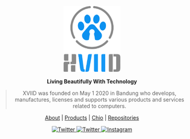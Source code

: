 <p align="center">
  <a href="https://xviid.net/">
    <img src="https://raw.githubusercontent.com/officialxviid/officialxviid/main/assets/xviid/LTV-01.png" width="150"/>
  </a>
</p>

<p align="center"><b>Living Beautifully With Technology</b></p>

<blockquote align="center">
XVIID was founded on May 1 2020 in Bandung who develops, manufactures, licenses and supports various products and services related to computers.
</blockquote>

<p align="center">
  <a href="https://xviid.net/about">About</a>&nbsp;|&nbsp;<a href="https://xviid.net/products">Products</a>&nbsp;|&nbsp;<a href="https://chio.xviid.net/">Chio</a>&nbsp;|&nbsp;<a href="https://github.com/officialxviid?tab=repositories">Repositories</a>
</p>

<p align="center">
  <a href="https://github.com/officialxviid/" rel="nofollow">
    <img src="https://img.shields.io/static/v1?logo=github&color=ffffff&label=GitHub&message=%40officialxviid" alt="Twitter" data-canonical-src="https://img.shields.io/static/v1?logo=github&color=ffffff&label=GitHub&message=%40officialxviid" style="max-width:100%;">
  </a>
  <a href="https://twitter.com/officialxviid/" rel="nofollow">
    <img src="https://img.shields.io/static/v1?logo=twitter&color=ffffff&label=Twitter&message=%40officialxviid" alt="Twitter" data-canonical-src="https://img.shields.io/static/v1?logo=twitter&color=ffffff&label=Follow&message=%40officialxviid" style="max-width:100%;">
  </a>
  <a href="https://instagram.com/officialxviid/" rel="nofollow">
    <img src="https://img.shields.io/static/v1?logo=instagram&color=ffffff&label=Instagram&message=%40officialxviid" alt="Instagram" data-canonical-src="https://img.shields.io/static/v1?logo=instagram&color=ffffff&label=Follow&message=%40officialxviid" style="max-width:100%;">
  </a>
</p>
